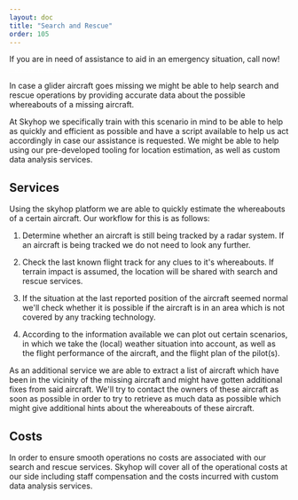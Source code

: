 ```yaml
---
layout: doc
title: "Search and Rescue"
order: 105
---
```


<div class="bg-orange-600 text-white p-4 rounded-lg shadow-md font-medium">
If you are in need of assistance to aid in an emergency situation, call now!    <a
    class="underline text-white font-bold"
    style="color: white !important"
    href="tel:+31613406012"
  >+31613406012</a>
</div>

<p class="font-thin text-lg">In case a glider aircraft goes missing we might be able to help search and rescue operations by providing accurate data about the possible whereabouts of a missing aircraft.</p>

At Skyhop we specifically train with this scenario in mind to be able to help as quickly and efficient as possible and have a script available to help us act accordingly in case our assistance is requested. We might be able to help using our pre-developed tooling for location estimation, as well as custom data analysis services.

## Services
Using the skyhop platform we are able to quickly estimate the whereabouts of a certain aircraft. Our workflow for this is as follows:

1. Determine whether an aircraft is still being tracked by a radar system. If an aircraft is being tracked we do not need to look any further.

2. Check the last known flight track for any clues to it's whereabouts. If terrain impact is assumed, the location will be shared with search and rescue services.

3. If the situation at the last reported position of the aircraft seemed normal we'll check whether it is possible if the aircraft is in an area which is not covered by any tracking technology.

4. According to the information available we can plot out certain scenarios, in which we take the (local) weather situation into account, as well as the flight performance of the aircraft, and the flight plan of the pilot(s).

As an additional service we are able to extract a list of aircraft which have been in the vicinity of the missing aircraft and might have gotten additional fixes from said aircraft. We'll try to contact the owners of these aircraft as soon as possible in order to try to retrieve as much data as possible which might give additional hints about the whereabouts of these aircraft.

## Costs
In order to ensure smooth operations no costs are associated with our search and rescue services. Skyhop will cover all of the operational costs at our side including staff compensation and the costs incurred with custom data analysis services.
